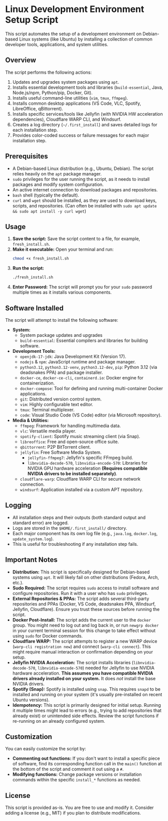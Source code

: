 # Linux Development Environment Setup Script

This script automates the setup of a development environment on Debian-based Linux systems (like Ubuntu) by installing a collection of common developer tools, applications, and system utilities.

## Overview

The script performs the following actions:

1.  Updates and upgrades system packages using `apt`.
2.  Installs essential development tools and libraries (`build-essential`, Java, Node.js/npm, Python/pip, Docker, Git).
3.  Installs useful command-line utilities (`vim`, `tmux`, `ffmpeg`).
4.  Installs common desktop applications (VS Code, VLC, Spotify, LibreOffice, qBittorrent).
5.  Installs specific services/tools like Jellyfin (with NVIDIA HW acceleration dependencies), Cloudflare WARP CLI, and Windsurf.
6.  Creates a log directory (`~/.first_install`) and saves detailed logs for each installation step.
7.  Provides color-coded success or failure messages for each major installation step.

## Prerequisites

* A Debian-based Linux distribution (e.g., Ubuntu, Debian). The script relies heavily on the `apt` package manager.
* `sudo` privileges for the user running the script, as it needs to install packages and modify system configuration.
* An active internet connection to download packages and repositories.
* `bash` shell (typically the default).
* `curl` and `wget` should be installed, as they are used to download keys, scripts, and repositories. (Can often be installed with `sudo apt update && sudo apt install -y curl wget`)

## Usage

1.  **Save the script:** Save the script content to a file, for example, `fresh_install.sh`.
2.  **Make it executable:** Open your terminal and run:
    ```bash
    chmod +x fresh_install.sh
    ```
3.  **Run the script:**
    ```bash
    ./fresh_install.sh
    ```
4.  **Enter Password:** The script will prompt you for your `sudo` password multiple times as it installs various components.

## Software Installed

The script will attempt to install the following software:

* **System:**
    * System package updates and upgrades
    * `build-essential`: Essential compilers and libraries for building software.
* **Development Tools:**
    * `openjdk-17-jdk`: Java Development Kit (Version 17).
    * `nodejs` & `npm`: JavaScript runtime and package manager.
    * `python3.12`, `python3.12-venv`, `python3.12-dev`, `pip`: Python 3.12 (via deadsnakes PPA) and package installer.
    * `docker-ce`, `docker-ce-cli`, `containerd.io`: Docker engine for containerization.
    * `docker-compose`: Tool for defining and running multi-container Docker applications.
    * `git`: Distributed version control system.
    * `vim`: Highly configurable text editor.
    * `tmux`: Terminal multiplexer.
    * `code`: Visual Studio Code (VS Code) editor (via Microsoft repository).
* **Media & Utilities:**
    * `ffmpeg`: Framework for handling multimedia data.
    * `vlc`: Versatile media player.
    * `spotify-client`: Spotify music streaming client (via Snap).
    * `libreoffice`: Free and open-source office suite.
    * `qbittorrent`: P2P BitTorrent client.
    * `jellyfin`: Free Software Media System.
        * `jellyfin-ffmpeg7`: Jellyfin's specific FFmpeg build.
        * `libnvidia-decode-570`, `libnvidia-encode-570`: Libraries for NVIDIA GPU hardware acceleration **(Requires compatible NVIDIA drivers to be installed separately)**.
    * `cloudflare-warp`: Cloudflare WARP CLI for secure network connection.
    * `windsurf`: Application installed via a custom APT repository.

## Logging

* All installation steps and their outputs (both standard output and standard error) are logged.
* Logs are stored in the `$HOME/.first_install/` directory.
* Each major component has its own log file (e.g., `java.log`, `docker.log`, `update_system.log`).
* This is useful for troubleshooting if any installation step fails.

## Important Notes

* **Distribution:** This script is specifically designed for Debian-based systems using `apt`. It will likely fail on other distributions (Fedora, Arch, etc.).
* **Sudo Required:** The script requires `sudo` access to install software and configure repositories. Run it with a user who has `sudo` privileges.
* **External Repositories & PPAs:** The script adds several third-party repositories and PPAs (Docker, VS Code, deadsnakes PPA, Windsurf, Jellyfin, Cloudflare). Ensure you trust these sources before running the script.
* **Docker Post-Install:** The script adds the current user to the `docker` group. You might need to log out and log back in, or run `newgrp docker` in your current terminal session for this change to take effect without using `sudo` for Docker commands.
* **Cloudflare WARP:** The script attempts to register a new WARP device (`warp-cli registration new`) and connect (`warp-cli connect`). This might require manual interaction or confirmation depending on your setup.
* **Jellyfin NVIDIA Acceleration:** The script installs libraries (`libnvidia-decode-570`, `libnvidia-encode-570`) needed for Jellyfin to use NVIDIA hardware acceleration. **This assumes you have compatible NVIDIA drivers already installed on your system.** It does *not* install the base NVIDIA drivers.
* **Spotify (Snap):** Spotify is installed using `snap`. This requires `snapd` to be installed and running on your system (it's usually pre-installed on recent Ubuntu versions).
* **Idempotency:** This script is primarily designed for initial setup. Running it multiple times might lead to errors (e.g., trying to add repositories that already exist) or unintended side effects. Review the script functions if re-running on an already configured system.

## Customization

You can easily customize the script by:

* **Commenting out functions:** If you don't want to install a specific piece of software, find its corresponding function call in the `main()` function at the bottom of the script and comment it out using a `#`.
* **Modifying functions:** Change package versions or installation commands within the specific `install_*` functions as needed.

## License

This script is provided as-is. You are free to use and modify it. Consider adding a license (e.g., MIT) if you plan to distribute modifications.